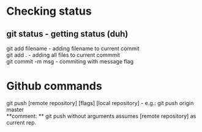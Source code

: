 # Checking status 

git status - getting status (duh) <br>
---
git add filename - adding filename to current commit <br>
git add . - adding all files to current commmit <br>
git commit -m msg - commiting with message flag <br>

# Github commands

git push [remote repository] [flags] [local repository] - e.g.: git push origin master <br>
**comment: ** git push without arguments assumes [remote repository] as current rep.

